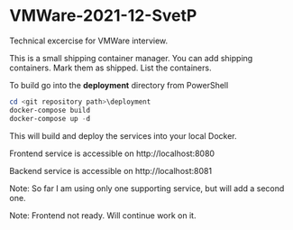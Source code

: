 # VMWare-2021-12-SvetP

Technical excercise for VMWare interview.

This is a small shipping container manager. You can add shipping containers. Mark them as shipped. List the containers.

To build go into the **deployment** directory from PowerShell

```powershell
cd <git repository path>\deployment
docker-compose build
docker-compose up -d
```

This will build and deploy the services into your local Docker.

Frontend service is accessible on http://localhost:8080

Backend service is accessible on http://localhost:8081



Note: So far I am using only one supporting service, but will add a second one.

Note: Frontend not  ready. Will continue work on it.